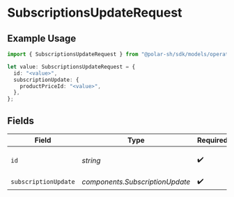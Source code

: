 # SubscriptionsUpdateRequest

## Example Usage

```typescript
import { SubscriptionsUpdateRequest } from "@polar-sh/sdk/models/operations/subscriptionsupdate.js";

let value: SubscriptionsUpdateRequest = {
  id: "<value>",
  subscriptionUpdate: {
    productPriceId: "<value>",
  },
};
```

## Fields

| Field                           | Type                            | Required                        | Description                     |
| ------------------------------- | ------------------------------- | ------------------------------- | ------------------------------- |
| `id`                            | *string*                        | :heavy_check_mark:              | The subscription ID.            |
| `subscriptionUpdate`            | *components.SubscriptionUpdate* | :heavy_check_mark:              | N/A                             |